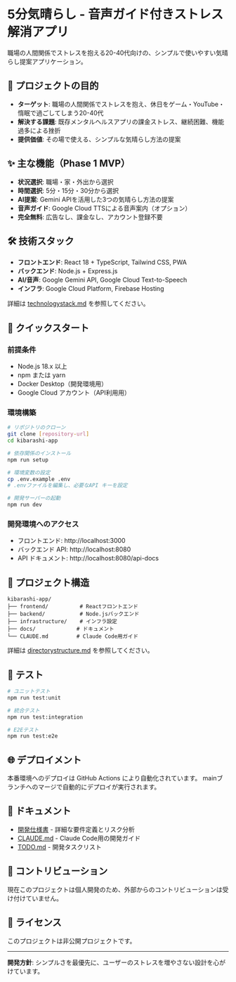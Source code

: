 # 5分気晴らし - 音声ガイド付きストレス解消アプリ

職場の人間関係でストレスを抱える20-40代向けの、シンプルで使いやすい気晴らし提案アプリケーション。

## 🎯 プロジェクトの目的

- **ターゲット**: 職場の人間関係でストレスを抱え、休日をゲーム・YouTube・惰眠で過ごしてしまう20-40代
- **解決する課題**: 既存メンタルヘルスアプリの課金ストレス、継続困難、機能過多による挫折
- **提供価値**: その場で使える、シンプルな気晴らし方法の提案

## ✨ 主な機能（Phase 1 MVP）

- **状況選択**: 職場・家・外出から選択
- **時間選択**: 5分・15分・30分から選択
- **AI提案**: Gemini APIを活用した3つの気晴らし方法の提案
- **音声ガイド**: Google Cloud TTSによる音声案内（オプション）
- **完全無料**: 広告なし、課金なし、アカウント登録不要

## 🛠️ 技術スタック

- **フロントエンド**: React 18 + TypeScript, Tailwind CSS, PWA
- **バックエンド**: Node.js + Express.js
- **AI/音声**: Google Gemini API, Google Cloud Text-to-Speech
- **インフラ**: Google Cloud Platform, Firebase Hosting

詳細は [technologystack.md](./technologystack.md) を参照してください。

## 🚀 クイックスタート

### 前提条件

- Node.js 18.x 以上
- npm または yarn
- Docker Desktop（開発環境用）
- Google Cloud アカウント（API利用用）

### 環境構築

```bash
# リポジトリのクローン
git clone [repository-url]
cd kibarashi-app

# 依存関係のインストール
npm run setup

# 環境変数の設定
cp .env.example .env
# .envファイルを編集し、必要なAPI キーを設定

# 開発サーバーの起動
npm run dev
```

### 開発環境へのアクセス

- フロントエンド: http://localhost:3000
- バックエンド API: http://localhost:8080
- API ドキュメント: http://localhost:8080/api-docs

## 📁 プロジェクト構造

```
kibarashi-app/
├── frontend/          # Reactフロントエンド
├── backend/           # Node.jsバックエンド  
├── infrastructure/    # インフラ設定
├── docs/             # ドキュメント
└── CLAUDE.md         # Claude Code用ガイド
```

詳細は [directorystructure.md](./directorystructure.md) を参照してください。

## 🧪 テスト

```bash
# ユニットテスト
npm run test:unit

# 統合テスト
npm run test:integration

# E2Eテスト
npm run test:e2e
```

## 🌐 デプロイメント

本番環境へのデプロイは GitHub Actions により自動化されています。
mainブランチへのマージで自動的にデプロイが実行されます。

## 📝 ドキュメント

- [開発仕様書](./音声ガイド付き気晴らしアプリ開発仕様書.md) - 詳細な要件定義とリスク分析
- [CLAUDE.md](./CLAUDE.md) - Claude Code用の開発ガイド
- [TODO.md](./TODO.md) - 開発タスクリスト

## 🤝 コントリビューション

現在このプロジェクトは個人開発のため、外部からのコントリビューションは受け付けていません。

## 📄 ライセンス

このプロジェクトは非公開プロジェクトです。

---

**開発方針**: シンプルさを最優先に、ユーザーのストレスを増やさない設計を心がけています。